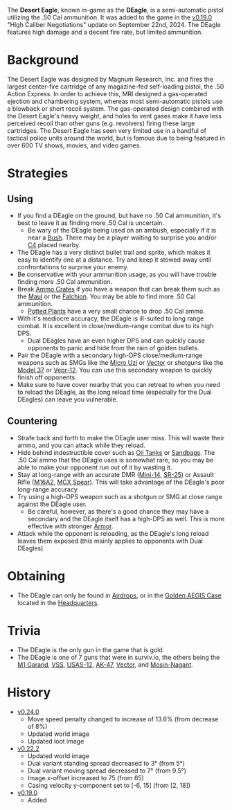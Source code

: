 The **Desert Eagle**, known in-game as the **DEagle**, is a semi-automatic pistol utilizing the .50 Cal ammunition. It was added to the game in the [v0.19.0](https://github.com/HasangerGames/suroi/releases/tag/v0.19.0) "High Caliber Negotiations" update on September 22nd, 2024. The DEagle features high damage and a decent fire rate, but limited ammunition.

# Background
The Desert Eagle was designed by Magnum Research, Inc. and fires the largest center-fire cartridge of any magazine-fed self-loading pistol, the .50 Action Express. In order to achieve this, MRI designed a gas-operated ejection and chambering system, whereas most semi-automatic pistols use a blowback or short recoil system. The gas-operated design combined with the Desert Eagle's heavy weight, and holes to vent gases make it have less perceived recoil than other guns (e.g. revolvers) firing these large cartridges. The Desert Eagle has seen very limited use in a handful of tactical police units around the world, but is famous due to being featured in over 600 TV shows, movies, and video games.

# Strategies
## Using
- If you find a DEagle on the ground, but have no .50 Cal ammunition, it's best to leave it as finding more .50 Cal is uncertain.
  - Be wary of the DEagle being used on an ambush, especially if it is near a [Bush](/obstacles/bush). There may be a player waiting to surprise you and/or [C4](/weapons/throwables/c4) placed nearby.
- The DEagle has a very distinct bullet trail and sprite, which makes it easy to identify one at a distance. Try and keep it stowed away until confrontations to surprise your enemy.
- Be conservative with your ammunition usage, as you will have trouble finding more .50 Cal ammunition.
- Break [Ammo Crates](/obstacles/ammo_crate) if you have a weapon that can break them such as the [Maul](/weapons/melee/maul) or the [Falchion](/weapons/melee/falchion). You may be able to find more .50 Cal ammunition.
  - [Potted Plants](/obstacles/potted_plant) have a very small chance to drop .50 Cal ammo.
- With it's mediocre accuracy, the DEagle is ill-suited to long range combat. It is excellent in close/medium-range combat due to its high DPS.
  - Dual DEagles have an even higher DPS and can quickly cause opponents to panic and hide from the rain of golden bullets.
- Pair the DEagle with a secondary high-DPS close/medium-range weapons such as SMGs like the [Micro Uzi](/weapons/guns/micro_uzi) or [Vector](/weapons/guns/vector) or shotguns like the [Model 37](/weapons/guns/model_37) or [Vepr-12](/weapons/guns/vepr12). You can use this secondary weapon to quickly finish off opponents.
- Make sure to have cover nearby that you can retreat to when you need to reload the DEagle, as the long reload time (especially for the Dual DEagles) can leave you vulnerable.

## Countering
- Strafe back and forth to make the DEagle user miss. This will waste their ammo, and you can attack while they reload.
- Hide behind indestructible cover such as [Oil Tanks](/obstacles/oil_tank) or [Sandbags](/obstacles/sandbags). The .50 Cal ammo that the DEagle uses is somewhat rare, so you may be able to make your opponent run out of it by wasting it.
- Stay at long-range with an accurate DMR ([Mini-14](/weapons/guns/mini14), [SR-25](/weapons/guns/sr25)) or Assault Rifle ([M16A2](/weapons/guns/m16a2), [MCX Spear](/weapons/guns/mcx_spear)). This will take advantage of the DEagle's poor long-range accuracy.
- Try using a high-DPS weapon such as a shotgun or SMG at close range against the DEagle user.
  - Be careful, however, as there's a good chance they may have a secondary and the DEagle itself has a high-DPS as well. This is more effective with stronger [Armor](/equipment/armor).
- Attack while the opponent is reloading, as the DEagle's long reload leaves them exposed (this mainly applies to opponents with Dual DEagles).

# Obtaining
- The DEagle can only be found in [Airdrops](/obstacles/airdrop_crate), or in the [Golden AEGIS Case](/obstacles/aegis_golden_case) located in the [Headquarters](/buildings/headquarters_meta).

# Trivia
- The DEagle is the only gun in the game that is gold.
- The DEagle is one of 7 guns that were in surviv.io, the others being the [M1 Garand](/weapons/guns/m1_garand), [VSS](/weapons/guns/vss), [USAS-12](/weapons/guns/usas12), [AK-47](/weapons/guns/ak47), [Vector](/weapons/guns/vector), and [Mosin-Nagant](/weapons/guns/mosin_nagant).

# History
- [v0.24.0](https://github.com/HasangerGames/suroi/releases/tag/v0.24.0)
  - Move speed penalty changed to increase of 13.6% (from decrease of 8%)
  - Updated world image
  - Updated loot image
- [v0.22.2](https://github.com/HasangerGames/suroi/releases/tag/v0.22.2)
  - Updated world image
  - Dual variant standing spread decreased to 3° (from 5°)
  - Dual variant moving spread decreased to 7° (from 9.5°)
  - Image x-offset increased to 75 (from 65)
  - Casing velocity y-component set to [-6, 15] (from [2, 18])
- [v0.19.0](https://github.com/HasangerGames/suroi/releases/tag/v0.19.0)
  - Added